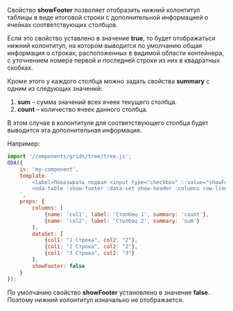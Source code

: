 Свойство **showFooter** позволяет отобразить нижний колонтитул таблицы в виде итоговой строки с дополнительной информацией о ячейках соответствующих столбцов.

Если это свойство уставлено в значение **true**, то будет отображаться нижний колонтитул, на котором выводится по умолчанию общая информация о строках, расположенных в видимой области контейнера, с уточнением номера первой и последней строки из них в квадратных скобках.

Кроме этого у каждого столбца можно задать свойства **summary** с одним из следующих значений:

1. **sum** – сумма значений всех ячеек текущего столбца.
1. **count** – количество ячеек данного столбца.

В этом случае в колонтитуле для соответствующего столбца будет выводится эта дополнительная информация.

Например:

```javascript _run_line_edit_loadoda_[my-component.js]_h=200_
import '/components/grids/tree/tree.js';
ODA({
    is: 'my-component',
    template: `
        <label>Показывать подвал <input type="checkbox" ::value="showFooter" ></label>
        <oda-table :show-footer :data-set show-header :columns row-lines col-lines auto-width></oda-table>
    `,
    props: {
        columns: [
            {name: 'col1', label: 'Столбец 1', summary: 'count'},
            {name: 'col2', label: 'Столбец 2', summary: 'sum'}
        ],
        dataSet: [
            {col1: "1 Строка", col2: "2"},
            {col1: "2 Строка", col2: "2"},
            {col1: "3 Строка", col2: "3"}
        ],
        showFooter: false
    }
});
```

По умолчанию свойство **showFooter** установлено в значение **false**. Поэтому нижний колонтитул изначально не отображается.
